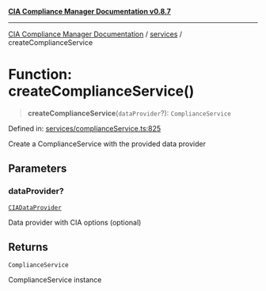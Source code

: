 [**CIA Compliance Manager Documentation v0.8.7**](../../README.md)

***

[CIA Compliance Manager Documentation](../../modules.md) / [services](../README.md) / createComplianceService

# Function: createComplianceService()

> **createComplianceService**(`dataProvider`?): `ComplianceService`

Defined in: [services/complianceService.ts:825](https://github.com/Hack23/cia-compliance-manager/blob/c1b03266cad85c2f58531e3fd0aea147fa649ae0/src/services/complianceService.ts#L825)

Create a ComplianceService with the provided data provider

## Parameters

### dataProvider?

[`CIADataProvider`](../../types/interfaces/CIADataProvider.md)

Data provider with CIA options (optional)

## Returns

`ComplianceService`

ComplianceService instance
